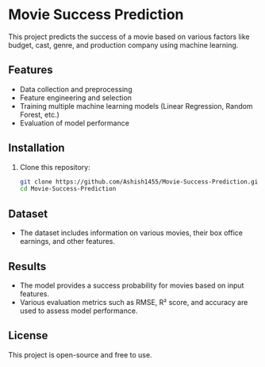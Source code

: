 # Movie Success Prediction

This project predicts the success of a movie based on various factors like budget, cast, genre, and production company using machine learning.

## Features
- Data collection and preprocessing
- Feature engineering and selection
- Training multiple machine learning models (Linear Regression, Random Forest, etc.)
- Evaluation of model performance

## Installation
1. Clone this repository:
   ```sh
   git clone https://github.com/Ashish1455/Movie-Success-Prediction.git
   cd Movie-Success-Prediction
   ```

## Dataset
- The dataset includes information on various movies, their box office earnings, and other features.

## Results
- The model provides a success probability for movies based on input features.
- Various evaluation metrics such as RMSE, R² score, and accuracy are used to assess model performance.

## License
This project is open-source and free to use.

